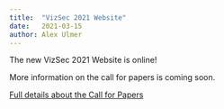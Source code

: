 ```yaml
---
title:  "VizSec 2021 Website"
date:   2021-03-15
author: Alex Ulmer
---
```


<p>The new VizSec 2021 Website is online!
</p>
<p>More information on the call for papers is coming soon.</p>

<a href="/vizsec2021/#cfp">Full details about the Call for Papers</a>

